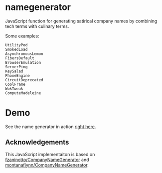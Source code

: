 namegenerator
=============

JavaScript function for generating satirical company names by combining tech terms with culinary terms.

Some examples:

	UtilityPod
    SmokedLoad
    AsynchronousLemon
    FibersDefault
    BrowserEmulation
    ServerPing
    KeySalad
    PhoneEngine
    CircuitDeprecated
    CoolFrame
    WokTweak
    ComputeMadeleine

Demo
====
See the name generator in action [right here](https://newyorkpizza.github.io/namegenerator).

Acknowledgements
----------------
This JavaScript implementaiton is based on [fzaninotto/CompanyNameGenerator](https://github.com/fzaninotto/CompanyNameGenerator) and [montanaflynn/CompanyNameGenerator](https://github.com/montanaflynn/CompanyNameGenerator).
